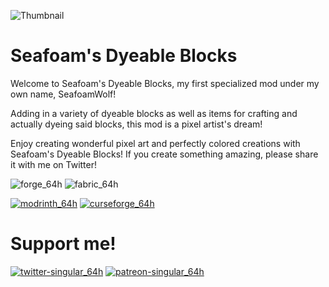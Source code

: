   ![Thumbnail](https://user-images.githubusercontent.com/124807123/218914089-dbe0ec04-51d8-4531-8de6-a7bbcbac9f98.png)  
# Seafoam's Dyeable Blocks

Welcome to Seafoam's Dyeable Blocks, my first specialized mod under my own name, SeafoamWolf!   

Adding in a variety of dyeable blocks as well as items for crafting and actually dyeing said blocks, this mod is a pixel artist's dream!  

Enjoy creating wonderful pixel art and perfectly colored creations with Seafoam's Dyeable Blocks! If you create something amazing, please share it with me on Twitter!

![forge_64h](https://user-images.githubusercontent.com/124807123/227645367-691b282d-7a43-4467-b3fa-e52723f1e1ef.png) ![fabric_64h](https://user-images.githubusercontent.com/124807123/227645374-779c10a7-8798-4796-9532-74f96c80b17f.png)

[![modrinth_64h](https://user-images.githubusercontent.com/124807123/227645045-dfb998e2-8876-4e21-b4f8-1aa542bb047f.png)](https://modrinth.com/mod/seafoams-dyeable-blocks)  [![curseforge_64h](https://user-images.githubusercontent.com/124807123/227645071-88451845-17e2-4713-8ff4-486b23fe1425.png)](https://www.curseforge.com/minecraft/mc-mods/seafoams-dyeable-blocks)   

# Support me!   


[![twitter-singular_64h](https://user-images.githubusercontent.com/124807123/227645205-93d34773-a089-4f0f-85bd-7d95c1b91616.png)](https://twitter.com/SeafoamWolf_/) 
[![patreon-singular_64h](https://user-images.githubusercontent.com/124807123/227645318-17aeb573-6d3b-4448-9d10-bd3e9375530b.png)](https://www.patreon.com/SeafoamWolf)
